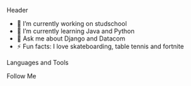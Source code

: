 Header

- 🔭 I’m currently working on studschool
- 🌱 I’m currently learning Java and Python
- 💬 Ask me about Django and Datacom
- ⚡ Fun facts: I love skateboarding, table tennis and fortnite

Languages and Tools

Follow Me
